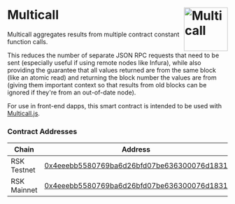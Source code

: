 # Multicall <img width="100" align="right" alt="Multicall" src="https://user-images.githubusercontent.com/304108/55666937-320cb180-5888-11e9-907b-48ba66150523.png" />

Multicall aggregates results from multiple contract constant function calls.

This reduces the number of separate JSON RPC requests that need to be sent
(especially useful if using remote nodes like Infura), while also providing the
guarantee that all values returned are from the same block (like an atomic read)
and returning the block number the values are from (giving them important
context so that results from old blocks can be ignored if they're from an
out-of-date node).

For use in front-end dapps, this smart contract is intended to be used with
[Multicall.js](https://github.com/makerdao/multicall.js).

### Contract Addresses
| Chain   | Address |
| ------- | ------- |
| RSK Testnet   | [0x4eeebb5580769ba6d26bfd07be636300076d1831](https://explorer.testnet.rsk.co/address/0x4eeebb5580769ba6d26bfd07be636300076d1831) |
| RSK Mainnet   | [0x4eeebb5580769ba6d26bfd07be636300076d1831](https://explorer.rsk.co/address/0x4eeebb5580769ba6d26bfd07be636300076d1831) |
